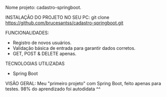 Nome projeto: cadastro-springboot.

INSTALAÇÃO DO PROJETO NO SEU PC:
git clone https://github.com/brucesantss/cadastro-springboot.git

FUNCIONALIDADES:
- Registro de novos usuários.
- Validação básica de entrada para garantir dados corretos.
- GET, POST & DELETE apenas.

TECNOLOGIAS UTILIZADAS
- Spring Boot

VISÃO GERAL:
Meu "primeiro projeto" com Spring Boot, feito apenas para testes. 98% do aprendizado foi autodidata ^^